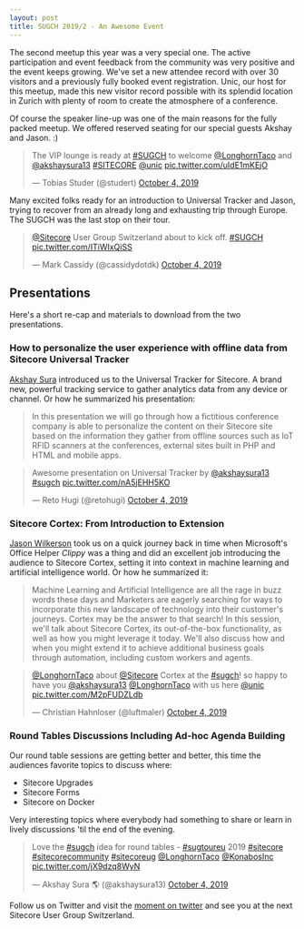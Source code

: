 ```yaml
---
layout: post
title: SUGCH 2019/2 - An Awesome Event
---
```


The second meetup this year was a very special one. The active participation and event feedback from the community was very positive and the event keeps growing. We've set a new attendee record with over 30 visitors and a previously fully booked event registration. Unic, our host for this meetup, made this new visitor record possible with its splendid location in Zurich with plenty of room to create the atmosphere of a conference.

Of course the speaker line-up was one of the main reasons for the fully packed meetup. We offered reserved seating for our special guests Akshay and Jason. :)

<blockquote class="twitter-tweet"><p lang="en" dir="ltr">The VIP lounge is ready at <a href="https://twitter.com/hashtag/SUGCH?src=hash&amp;ref_src=twsrc%5Etfw">#SUGCH</a> to welcome <a href="https://twitter.com/LonghornTaco?ref_src=twsrc%5Etfw">@LonghornTaco</a> and <a href="https://twitter.com/akshaysura13?ref_src=twsrc%5Etfw">@akshaysura13</a> <a href="https://twitter.com/hashtag/SITECORE?src=hash&amp;ref_src=twsrc%5Etfw">#SITECORE</a> <a href="https://twitter.com/unic?ref_src=twsrc%5Etfw">@unic</a> <a href="https://t.co/uIdE1mKEjO">pic.twitter.com/uIdE1mKEjO</a></p>&mdash; Tobias Studer (@studert) <a href="https://twitter.com/studert/status/1180146568487419906?ref_src=twsrc%5Etfw">October 4, 2019</a></blockquote> <script async src="https://platform.twitter.com/widgets.js" charset="utf-8"></script>

Many excited folks ready for an introduction to Universal Tracker and Jason, trying to recover from an already long and exhausting trip through Europe. The SUGCH was the last stop on their tour.

<blockquote class="twitter-tweet"><p lang="en" dir="ltr"><a href="https://twitter.com/Sitecore?ref_src=twsrc%5Etfw">@Sitecore</a> User Group Switzerland about to kick off. <a href="https://twitter.com/hashtag/SUGCH?src=hash&amp;ref_src=twsrc%5Etfw">#SUGCH</a> <a href="https://t.co/ITiWIxQiSS">pic.twitter.com/ITiWIxQiSS</a></p>&mdash; Mark Cassidy (@cassidydotdk) <a href="https://twitter.com/cassidydotdk/status/1180154536163450882?ref_src=twsrc%5Etfw">October 4, 2019</a></blockquote> <script async src="https://platform.twitter.com/widgets.js" charset="utf-8"></script>

## Presentations

Here's a short re-cap and materials to download from the two presentations.


### How to personalize the user experience with offline data from Sitecore Universal Tracker

[Akshay Sura](https://twitter.com/akshaysura13) introduced us to the Universal Tracker for Sitecore. A brand new, powerful tracking service to gather analytics data from any device or channel. Or how he summarized his presentation:

> In this presentation we will go through how a fictitious conference company is able to personalize the content on their Sitecore site based on the information they gather from offline sources such as IoT RFID scanners at the conferences, external sites built in PHP and HTML and mobile apps.

<blockquote class="twitter-tweet"><p lang="en" dir="ltr">Awesome presentation on Universal Tracker by <a href="https://twitter.com/akshaysura13?ref_src=twsrc%5Etfw">@akshaysura13</a> <a href="https://twitter.com/hashtag/sugch?src=hash&amp;ref_src=twsrc%5Etfw">#sugch</a> <a href="https://t.co/nA5jEHH5KO">pic.twitter.com/nA5jEHH5KO</a></p>&mdash; Reto Hugi (@retohugi) <a href="https://twitter.com/retohugi/status/1180161419557445632?ref_src=twsrc%5Etfw">October 4, 2019</a></blockquote> <script async src="https://platform.twitter.com/widgets.js" charset="utf-8"></script>

### Sitecore Cortex: From Introduction to Extension

[Jason Wilkerson](https://twitter.com/LonghornTaco) took us on a quick journey back in time when Microsoft's Office Helper _Clippy_ was a thing and did an excellent job introducing the audience to Sitecore Cortex, setting it into context in machine learning and artificial intelligence world. Or how he summarized it:

> Machine Learning and Artificial Intelligence are all the rage in buzz words these days and Marketers are eagerly searching for ways to incorporate this new landscape of technology into their customer's journeys. Cortex may be the answer to that search! In this session, we'll talk about Sitecore Cortex, its out-of-the-box functionality, as well as how you might leverage it today. We'll also discuss how and when you might extend it to achieve additional business goals through automation, including custom workers and agents.

<blockquote class="twitter-tweet"><p lang="en" dir="ltr"><a href="https://twitter.com/LonghornTaco?ref_src=twsrc%5Etfw">@LonghornTaco</a> about <a href="https://twitter.com/Sitecore?ref_src=twsrc%5Etfw">@Sitecore</a> Cortex at the <a href="https://twitter.com/hashtag/sugch?src=hash&amp;ref_src=twsrc%5Etfw">#sugch</a>! so happy to have you <a href="https://twitter.com/akshaysura13?ref_src=twsrc%5Etfw">@akshaysura13</a> <a href="https://twitter.com/LonghornTaco?ref_src=twsrc%5Etfw">@LonghornTaco</a> with us here <a href="https://twitter.com/unic?ref_src=twsrc%5Etfw">@unic</a> <a href="https://t.co/M2pFUDZLdb">pic.twitter.com/M2pFUDZLdb</a></p>&mdash; Christian Hahnloser (@luftmaler) <a href="https://twitter.com/luftmaler/status/1180172046992596993?ref_src=twsrc%5Etfw">October 4, 2019</a></blockquote> <script async src="https://platform.twitter.com/widgets.js" charset="utf-8"></script>

### Round Tables Discussions Including Ad-hoc Agenda Building

Our round table sessions are getting better and better, this time the audiences favorite topics to discuss where:
* Sitecore Upgrades
* Sitecore Forms
* Sitecore on Docker

Very interesting topics where everybody had something to share or learn in lively discussions 'til the end of the evening.

<blockquote class="twitter-tweet"><p lang="en" dir="ltr">Love the <a href="https://twitter.com/hashtag/sugch?src=hash&amp;ref_src=twsrc%5Etfw">#sugch</a> idea for round tables - <a href="https://twitter.com/hashtag/sugtoureu?src=hash&amp;ref_src=twsrc%5Etfw">#sugtoureu</a> 2019 <a href="https://twitter.com/hashtag/sitecore?src=hash&amp;ref_src=twsrc%5Etfw">#sitecore</a> <a href="https://twitter.com/hashtag/sitecorecommunity?src=hash&amp;ref_src=twsrc%5Etfw">#sitecorecommunity</a> <a href="https://twitter.com/hashtag/sitecoreug?src=hash&amp;ref_src=twsrc%5Etfw">#sitecoreug</a> <a href="https://twitter.com/LonghornTaco?ref_src=twsrc%5Etfw">@LonghornTaco</a> <a href="https://twitter.com/KonabosInc?ref_src=twsrc%5Etfw">@KonabosInc</a> <a href="https://t.co/jX9dzq8WyN">pic.twitter.com/jX9dzq8WyN</a></p>&mdash; Akshay Sura 🌎 (@akshaysura13) <a href="https://twitter.com/akshaysura13/status/1180181579043397632?ref_src=twsrc%5Etfw">October 4, 2019</a></blockquote> <script async src="https://platform.twitter.com/widgets.js" charset="utf-8"></script>

Follow us on Twitter and visit the [moment on twitter](https://twitter.com/i/moments/1184816042465484800) and see you at the next Sitecore User Group Switzerland.
